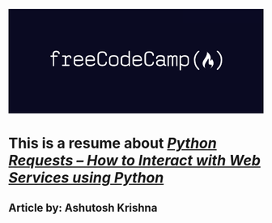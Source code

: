 ![LogoFCC](https://github.com/CarlosViniMSouza/Python-BackEnd-Django/blob/main/Images/freecodecamp.png)

# This is a resume about *[Python Requests – How to Interact with Web Services using Python](https://www.freecodecamp.org/news/how-to-interact-with-web-services-using-python/)*

## Article by: Ashutosh Krishna